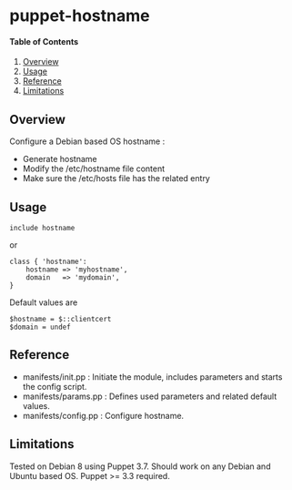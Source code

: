 # puppet-hostname

#### Table of Contents

1. [Overview](#overview)
2. [Usage](#usage)
5. [Reference](#reference)
5. [Limitations](#limitations)

## Overview

Configure a Debian based OS hostname :

* Generate hostname
* Modify the /etc/hostname file content
* Make sure the /etc/hosts file has the related entry

## Usage

```
include hostname
```

or

```
class { 'hostname':
	hostname => 'myhostname',
	domain   => 'mydomain',
}
```

Default values are

```
$hostname = $::clientcert
$domain = undef
```

## Reference

* manifests/init.pp : Initiate the module, includes parameters and starts the config script.
* manifests/params.pp : Defines used parameters and related default values.
* manifests/config.pp : Configure hostname.

## Limitations

Tested on Debian 8 using Puppet 3.7.
Should work on any Debian and Ubuntu based OS.
Puppet >= 3.3 required.